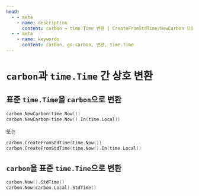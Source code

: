 ```yaml
---
head:
  - - meta
    - name: description
      content: carbon ↔ time.Time 변환 | CreateFromStdTime/NewCarbon 으로 time.Time→carbon, StdTime 으로 표준 time.Time 내보내기, 타임존 지정 지원
  - - meta
    - name: keywords
      content: carbon, go-carbon, 변환, time.Time
---
```


# `carbon`과 `time.Time` 간 상호 변환

## 표준 `time.Time`을 `carbon`으로 변환

```go
carbon.NewCarbon(time.Now())
carbon.NewCarbon(time.Now().In(time.Local))
```
또는
```go
carbon.CreateFromStdTime(time.Now())
carbon.CreateFromStdTime(time.Now().In(time.Local))
```

## `carbon`을 표준 `time.Time`으로 변환

```go
carbon.Now().StdTime()
carbon.Now(carbon.Local).StdTime()
``` 